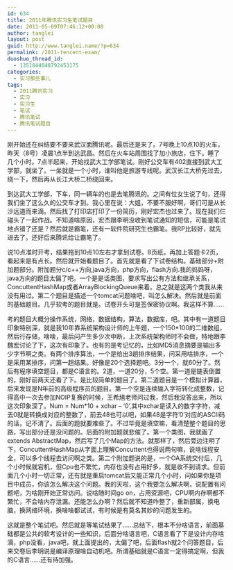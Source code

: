 ```yaml
---
id: 634
title: 2011年腾讯实习生笔试题目
date: 2011-05-09T07:46:12+00:00
author: tanglei
layout: post
guid: http://www.tanglei.name/?p=634
permalink: /2011-tencent-exam/
duoshuo_thread_id:
  - 1351844048792453175
categories:
  - 实习那些事儿
tags:
  - 2011腾讯实习
  - 实习
  - 实习生
  - 笔试
  - 腾讯笔试
  - 腾讯笔试题目
---
```

刚开始还在纠结要不要来武汉面腾讯呢。最后还是来了。7号晚上10点10的火车，昨天（8号）凌晨1点半到达武昌。然后在火车站周围找了加小旅店，住下。睡了几个小时。7点半起来，开始找武大工学部笔试。刚好公交车有402直接到武大工学部，就坐了。一坐就是一个小时，谁叫他是旅游专线呢。武汉长江大桥先过去，绕一下，然后再从长江大桥二桥绕回来。

到达武大工学部，下车，同一辆车的也是去笔腾讯的。之间有位女生说了句，还得我们坐了这么久的公交车才到。我心里在说：大姐，不要不服好啊，哥们可是从长沙远道而来滴。然后找了打印店打印了一份简历，刚好宏杰也过来了。现在我们仨碰头了一起作战。不知道啥原因，宏杰跟李明没收到笔试通知的短信，可能是笔试地点错了还是？然后就是霸笔，还有一软件院研究生也霸笔。我RP比较好，就先进去了。还好后来腾讯给让霸笔了。

说10点准时开考，结果拖到10点10左右才拿到试卷。8页纸，再加上答题卡2页，看起来是有点长。然后就开始看题目了。首先就是看了下试卷结构。基础部分+附加题部分。附加题分c/c++方向,java方向，php方向，flash方向.我的妈妈呀，java方向的题目太偏了吧。一个是是话类图，要求写出公有方法和继承关系，ConcuttentHashMap或者ArrayBlockingQueue来着。总之就是这两个类我从来没有用过。第二个题目是描述一个tomcat问题啥吧，叫怎么解决。然后就是前面的基础题目。几乎软考的题目就是。试卷开头可是签保密协议啊。我这样不算……

考的题目大概分操作系统，网络，数据结构，算法，数据库，吧。其中有一道题目印象特别深，就是我10年靠系统架构设计师的上午题，一个150\*100的二维数组，然后行存储，啥啥，最后问产生多少次中断，上次系统架构师时不会做，特地跟李魏宏讨论了下，这次有印象了。也有的是考记忆的，比如MD5消息摘要是输出多少字节啊之类。有两个排序算法，一个是给出3趟排序结果，问采用啥排序，一个是采用某排序，问第一趟结果。好像是20个选择题吧。3分一个，就60分了。然后有程序填空题目，都是C语言的。2道，一道20分，5个空。第一道是链表倒置的，刚好前两天还看了下。是比较简单的题目了。第二道题目是一个模拟计算器，后来发现是N年前的高级程序员的题目。第一个空是连续输入字符转化成整数，记得高中一次去参加NOIP复赛的时候，王希馗老师问过我，然后我没答出来，所以这次印象深了。Num = Num\*10 + xchar &#8211; &#8216;0&#8217;,其中xchar是读入的数字字符，减去0就是转换成对应的整数了，前去48也可以吧，如果48是字符&#8217;0&#8217;对应的ASCⅡ码的话，记不清了。后面的题就要难些了。不过毕竟是填空嘛，看清楚整个题目的思路，写出部分还是没问题的。后面的附加题就悲催了。第一个类图，我就画了extends AbstractMap，然后写了几个Map的方法。就那样了，然后旁边注明了下，ConcuttentHashMap从字面上理解Concuttent也得说两句嘛，说啥线程安全，可以多个线程去访问啊之类。第二个附加题说的是，一个OA系统交付后，几个小时候就宕机，但Cpu也不繁忙，内存也没有占用好多，就是收不到请求。但前面几个小时一切正常，还有就是重启tomcat后又能正常几个小时，问如果你是项目中成员，你该怎么解决这个问题。我的天啦，这个我要怎么解决啊，说配置有问题吧，为啥刚开始正常访问。说啥随时间go on，占用资源吧，CPU啊内存啊都不繁忙，不会啥内存泄漏。还能怎么办啊？然后就不知道咋整了，重新部属，换电脑，换网络环境，换啥啥都试试，有时候是有莫名其妙的问题发生的。

这就是整个笔试吧。然后就是等笔试结果了……总结下，根本不分啥语言，前面基础都是公共的软考设计的一些知识，后面分啥语言吧，C语言看了下是设计内存啥滴，php没看，java吧，就上面提出的，太偏了吧，后面flash就2个问答题目，后来交卷后李明说是编译原理啥自动机吧。所谓基础就是C语言一定得搞定啊，但我的C语言……还有待加强。